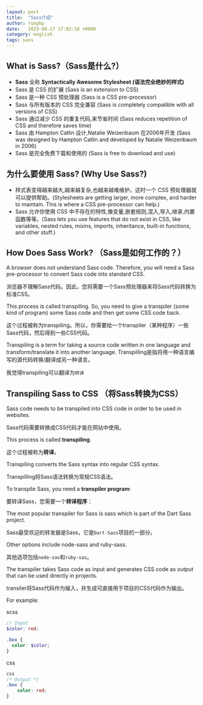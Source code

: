 ```yaml
---
layout: post
title:  "Sass介绍"
author: runphp
date:   2023-08-17 17:02:18 +0800
category: english
tags: sass
---
```


## What is Sass?（Sass是什么?）

- **Sass** 全称 **Syntactically Awesome Stylesheet (语法完全绝妙的样式)**
- Sass 是 CSS 的扩展 (Sass is an extension to CSS)
- Sass 是一种 CSS 预处理器 (Sass is a CSS pre-processor)
- Sass 与所有版本的 CSS 完全兼容 (Sass is completely compatible with all versions of CSS)
- Sass 通过减少 CSS 的重复代码,来节省时间 (Sass reduces repetition of CSS and therefore saves time)
- Sass 由 Hampton Catlin 设计,Natalie Weizenbaum 在2006年开发 (Sass was designed by Hampton Catlin and developed by Natalie Weizenbaum in 2006)
- Sass 是完全免费下载和使用的 (Sass is free to download and use)

## 为什么要使用 Sass? (Why Use Sass?)

- 样式表变得越来越大,越来越复杂,也越来越难维护。这时一个 CSS 预处理器就可以提供帮助。(Stylesheets are getting larger, more complex, and harder to maintain. This is where a CSS pre-processor can help.)
- Sass 允许你使用 CSS 中不存在的特性,像变量,嵌套规则,混入,导入,继承,内置函数等等。(Sass lets you use features that do not exist in CSS, like variables, nested rules, mixins, imports, inheritance, built-in functions, and other stuff.)

## How Does Sass Work? （Sass是如何工作的？）

A browser does not understand Sass code. Therefore, you will need a Sass pre-processor to convert Sass code into standard CSS.

浏览器不理解Sass代码。因此，您将需要一个Sass预处理器来将Sass代码转换为标准CSS。


This process is called transpiling. So, you need to give a transpiler (some kind of program) some Sass code and then get some CSS code back.

这个过程被称为transpiling。所以，你需要给一个transpiler（某种程序）一些Sass代码，然后得到一些CSS代码。

Transpiling is a term for taking a source code written in one language and transform/translate it into another language.
Transpilling是指将用一种语言编写的源代码转换/翻译成另一种语言。

我觉得transpiling可以翻译为`转译`

## Transpiling Sass to CSS （将Sass转换为CSS）

Sass code needs to be transpiled into CSS code in order to be used in websites.

Sass代码需要转换成CSS代码才能在网站中使用。

This process is called **transpiling**.

这个过程被称为**转译**。

Transpiling converts the Sass syntax into regular CSS syntax.

Transpilling将Sass语法转换为常规CSS语法。

To transpile Sass, you need a **transpiler program**:

要转译Sass，您需要一个**转译程序**：

The most popular transpiler for Sass is sass which is part of the Dart Sass project.

Sass最受欢迎的转发器是Sass，它是`Dart-Sass`项目的一部分。

Other options include node-sass and ruby-sass.

其他选项包括`node-sas`和`ruby-sas`。

The transpiler takes Sass code as input and generates CSS code as output that can be used directly in projects.

transiler将Sass代码作为输入，并生成可直接用于项目的CSS代码作为输出。

For example:

scss
```scss
// Input
$color: red;

.box {
  color: $color;
}
```

css
```css
css
/* Output */
.box {
    color: red;
}
```
